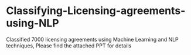 # Classifying-Licensing-agreements-using-NLP
Classified 7000 licensing agreements using Machine Learning and NLP techniques, Please find the attached PPT for details
